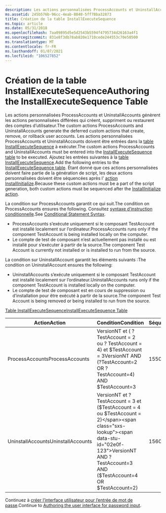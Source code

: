 ```yaml
---
description: Les actions personnalisées ProcessAccounts et UninstallAccounts génèrent les actions personnalisées différées qui créent, suppriment ou restaurent des comptes d’utilisateur.
ms.assetid: 245b576b-96cc-4eab-8848-5ff78ba32873
title: Création de la table InstallExecuteSequence
ms.topic: article
ms.date: 05/31/2018
ms.openlocfilehash: 7aa09895d5e5d2543b5594f4795734d26163a4f1
ms.sourcegitcommit: 831e8f3db78ab820e1710cede244553c70e50500
ms.translationtype: MT
ms.contentlocale: fr-FR
ms.lasthandoff: 01/07/2021
ms.locfileid: "106527852"
---
```

# <a name="authoring-the-installexecutesequence-table"></a><span data-ttu-id="02e0f-103">Création de la table InstallExecuteSequence</span><span class="sxs-lookup"><span data-stu-id="02e0f-103">Authoring the InstallExecuteSequence Table</span></span>

<span data-ttu-id="02e0f-104">Les actions personnalisées ProcessAccounts et UninstallAccounts génèrent les actions personnalisées différées qui créent, suppriment ou restaurent des comptes d’utilisateur.</span><span class="sxs-lookup"><span data-stu-id="02e0f-104">The custom actions ProcessAccounts and UninstallAccounts generate the deferred custom actions that create, remove, or rollback user accounts.</span></span> <span data-ttu-id="02e0f-105">Les actions personnalisées ProcessAccounts et UninstallAccounts doivent être entrées dans la [table InstallExecuteSequence](installexecutesequence-table.md) à exécuter.</span><span class="sxs-lookup"><span data-stu-id="02e0f-105">The custom actions ProcessAccounts and UninstallAccounts must be entered into the [InstallExecuteSequence table](installexecutesequence-table.md) to be executed.</span></span> <span data-ttu-id="02e0f-106">Ajoutez les entrées suivantes à la [table InstallExecuteSequence](installexecutesequence-table.md).</span><span class="sxs-lookup"><span data-stu-id="02e0f-106">Add the following entries to the [InstallExecuteSequence table](installexecutesequence-table.md).</span></span> <span data-ttu-id="02e0f-107">Étant donné que ces actions personnalisées doivent faire partie de la génération de script, les deux actions personnalisées doivent être séquencées après l' [action InstallInitialize](installinitialize-action.md).</span><span class="sxs-lookup"><span data-stu-id="02e0f-107">Because these custom actions must be a part of the script generation, both custom actions must be sequenced after the [InstallInitialize action](installinitialize-action.md).</span></span>

<span data-ttu-id="02e0f-108">La condition sur ProcessAccounts garantit ce qui suit.</span><span class="sxs-lookup"><span data-stu-id="02e0f-108">The condition on ProcessAccounts ensures the following.</span></span> <span data-ttu-id="02e0f-109">Consultez [syntaxe d’instruction conditionnelle](conditional-statement-syntax.md).</span><span class="sxs-lookup"><span data-stu-id="02e0f-109">See [Conditional Statement Syntax](conditional-statement-syntax.md).</span></span>

-   <span data-ttu-id="02e0f-110">ProcessAccounts s’exécute uniquement si le composant TestAccount est installé localement sur l’ordinateur.</span><span class="sxs-lookup"><span data-stu-id="02e0f-110">ProcessAccounts runs only if the component TestAccount is being installed locally on the computer.</span></span>
-   <span data-ttu-id="02e0f-111">Le compte de test de composant n’est actuellement pas installé ou est installé pour s’exécuter à partir de la source.</span><span class="sxs-lookup"><span data-stu-id="02e0f-111">The component Test Account is currently not installed or is installed to run from the source.</span></span>

<span data-ttu-id="02e0f-112">La condition sur UninstallAccount garantit les éléments suivants :</span><span class="sxs-lookup"><span data-stu-id="02e0f-112">The condition on UninstallAccount ensures the following:</span></span>

-   <span data-ttu-id="02e0f-113">UninstallAccounts s’exécute uniquement si le composant TestAccount est installé localement sur l’ordinateur.</span><span class="sxs-lookup"><span data-stu-id="02e0f-113">UninstallAccounts runs only if the component TestAccount is installed locally on the computer.</span></span>
-   <span data-ttu-id="02e0f-114">Le compte de test de composant est en cours de suppression ou d’installation pour être exécuté à partir de la source.</span><span class="sxs-lookup"><span data-stu-id="02e0f-114">The component Test Account is being removed or being installed to run from the source.</span></span>

[<span data-ttu-id="02e0f-115">Table InstallExecuteSequence</span><span class="sxs-lookup"><span data-stu-id="02e0f-115">InstallExecuteSequence Table</span></span>](installexecutesequence-table.md)



| <span data-ttu-id="02e0f-116">Action</span><span class="sxs-lookup"><span data-stu-id="02e0f-116">Action</span></span>            | <span data-ttu-id="02e0f-117">Condition</span><span class="sxs-lookup"><span data-stu-id="02e0f-117">Condition</span></span>                                                           | <span data-ttu-id="02e0f-118">Séquence</span><span class="sxs-lookup"><span data-stu-id="02e0f-118">Sequence</span></span> |
|-------------------|---------------------------------------------------------------------|----------|
| <span data-ttu-id="02e0f-119">ProcessAccounts</span><span class="sxs-lookup"><span data-stu-id="02e0f-119">ProcessAccounts</span></span>   | <span data-ttu-id="02e0f-120">VersionNT et ( ? TestAccount = 2 ou ? TestAccount = 4) et $TestAccount = 3</span><span class="sxs-lookup"><span data-stu-id="02e0f-120">VersionNT AND (?TestAccount=2 OR ?TestAccount=4) AND $TestAccount=3</span></span> | <span data-ttu-id="02e0f-121">1550</span><span class="sxs-lookup"><span data-stu-id="02e0f-121">1550</span></span>     |
| <span data-ttu-id="02e0f-122">UninstallAccounts</span><span class="sxs-lookup"><span data-stu-id="02e0f-122">UninstallAccounts</span></span> | <span data-ttu-id="02e0f-123">VersionNT et ? TestAccount = 3 et ($TestAccount = 4 ou $TestAccount = 2)</span><span class="sxs-lookup"><span data-stu-id="02e0f-123">VersionNT AND ?TestAccount=3 AND ($TestAccount=4 OR $TestAccount=2)</span></span> | <span data-ttu-id="02e0f-124">1560</span><span class="sxs-lookup"><span data-stu-id="02e0f-124">1560</span></span>     |



 

<span data-ttu-id="02e0f-125">Continuez à [créer l’interface utilisateur pour l’entrée de mot de passe](authoring-the-user-interface-for-password-input.md).</span><span class="sxs-lookup"><span data-stu-id="02e0f-125">Continue to [Authoring the user interface for password input](authoring-the-user-interface-for-password-input.md).</span></span>

 

 



